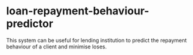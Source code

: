 # loan-repayment-behaviour-predictor
This system can be useful for lending institution to predict the repayment behaviour of a client and minimise loses.
